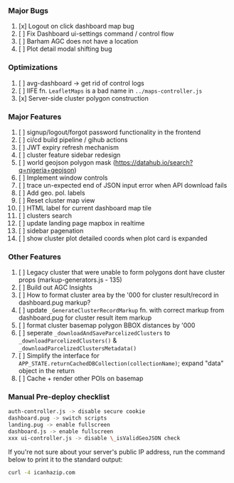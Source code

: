 ### Major Bugs

1. [x] Logout on click dashboard map bug
2. [ ] Fix Dashboard ui-settings command / control flow
3. [ ] Barham AGC does not have a location
4. [ ] Plot detail modal shifting bug

### Optimizations

1. [ ] avg-dashboard -> get rid of control logs
2. [ ] IIFE fn. `LeafletMaps` is a bad name in `../maps-controller.js`
3. [x] Server-side cluster polygon construction

### Major Features

1. [ ] signup/logout/forgot password functionality in the frontend
2. [ ] ci/cd build pipeline / gihub actions
3. [ ] JWT expiry refresh mechanism
4. [ ] cluster feature sidebar redesign
5. [ ] world geojson polygon mask (https://datahub.io/search?q=nigeria+geojson)
6. [ ] Implement window controls
7. [ ] trace un-expected end of JSON input error when API download fails
8. [ ] Add geo. pol. labels
9. [ ] Reset cluster map view
10. [ ] HTML label for current dashboard map tile
11. [ ] clusters search
12. [ ] update landing page mapbox in realtime
13. [ ] sidebar pagenation
14. [ ] show cluster plot detailed coords when plot card is expanded

### Other Features

1. [ ] Legacy cluster that were unable to form polygons dont have cluster props (markup-generators.js - 135)
2. [ ] Build out AGC Insights
3. [ ] How to format cluster area by the '000 for cluster result/record in dashboard.pug markup?
4. [ ] update `_GenerateClusterRecordMarkup` fn. with correct markup from dashboard.pug for cluster result item markup
5. [ ] format cluster basemap polygon BBOX distances by '000
6. [ ] seperate `_downloadAndSaveParcelizedClusters` to `_downloadParcelizedClusters()` & `_downloadParcelizedClustersMetadata()`
7. [ ] Simplify the interface for `APP_STATE.returnCachedDBCollection(collectionName)`; expand "data" object in the return
8. [ ] Cache + render other POIs on basemap

### Manual Pre-deploy checklist

```bash
auth-controller.js -> disable secure cookie
dashboard.pug -> switch scripts
landing.pug -> enable fullscreen
dashboard.js -> enable fullscreen
xxx ui-controller.js -> disable \_isValidGeoJSON check
```

If you're not sure about your server's public IP address, run the command below to print it to the standard output:

```bash
curl -4 icanhazip.com
```

